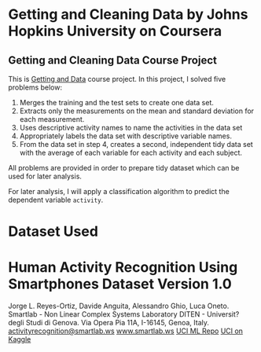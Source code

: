 # Getting and Cleaning Data by Johns Hopkins University on Coursera
## Getting and Cleaning Data Course Project

This is [Getting and Data](https://www.coursera.org/learn/data-cleaning/) course project. In this project, I solved five problems below:

1. Merges the training and the test sets to create one data set.
2. Extracts only the measurements on the mean and standard deviation for each measurement.
3. Uses descriptive activity names to name the activities in the data set
4. Appropriately labels the data set with descriptive variable names.
5. From the data set in step 4, creates a second, independent tidy data set with the average of each variable for each activity and each subject.

All problems are provided in order to prepare tidy dataset which can be used for later analysis.

For later analysis, I will apply a classification algorithm to predict the dependent variable `activity`.

# Dataset Used
Human Activity Recognition Using Smartphones Dataset
Version 1.0
==================================================================
Jorge L. Reyes-Ortiz, Davide Anguita, Alessandro Ghio, Luca Oneto.
Smartlab - Non Linear Complex Systems Laboratory
DITEN - Universit? degli Studi di Genova.
Via Opera Pia 11A, I-16145, Genoa, Italy.
activityrecognition@smartlab.ws
www.smartlab.ws
[UCI ML Repo](http://archive.ics.uci.edu/ml/datasets/Human+Activity+Recognition+Using+Smartphones)
[UCI on Kaggle](https://www.kaggle.com/uciml/human-activity-recognition-with-smartphones)